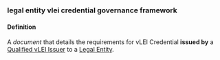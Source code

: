 ### legal entity vlei credential governance framework

<h4>Definition</h4><p>A <em>document</em> that details the requirements for vLEI Credential <strong>issued by</strong> a <a href="qualified-vlei-issuer">Qualified vLEI Issuer</a> to a <a href="legal-entity">Legal Entity</a>.</p>